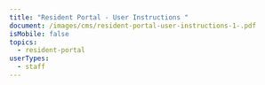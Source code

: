 ```yaml
---
title: "Resident Portal - User Instructions "
document: /images/cms/resident-portal-user-instructions-1-.pdf
isMobile: false
topics:
  - resident-portal
userTypes:
  - staff
---
```

